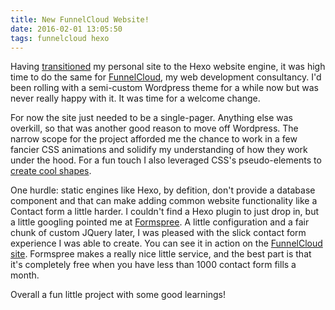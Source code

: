 ```yaml
---
title: New FunnelCloud Website!
date: 2016-02-01 13:05:50
tags: funnelcloud hexo
---
```

Having [transitioned](//ryanheathers.com/2016/01/25/hello-world/) my personal site to the Hexo website engine, it was high time to do the same for [FunnelCloud](//funnelcloudmarketing.com), my web development consultancy. I'd been rolling with a semi-custom Wordpress theme for a while now but was never really happy with it. It was time for a welcome change.

For now the site just needed to be a single-pager. Anything else was overkill, so that was another good reason to move off Wordpress. The narrow scope for the project afforded me the chance to work in a few fancier CSS animations and solidify my understanding of how they work under the hood. For a fun touch I also leveraged CSS's pseudo-elements to [create cool shapes](https://css-tricks.com/snippets/css/css-triangle/).

One hurdle: static engines like Hexo, by defition, don't provide a database component and that can make adding common website functionality like a Contact form a little harder. I couldn't find a Hexo plugin to just drop in, but a little googling pointed me at [Formspree](https://formspree.io/). A little configuration and a fair chunk of custom JQuery later, I was pleased with the slick contact form experience I was able to create. You can see it in action on the [FunnelCloud site](//funnelcloudmarketing.com). Formspree makes a really nice little service, and the best part is that it's completely free when you have less than 1000 contact form fills a month.

Overall a fun little project with some good learnings!
